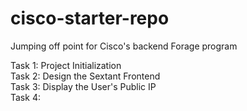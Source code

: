 # cisco-starter-repo
Jumping off point for Cisco's backend Forage program

Task 1: Project Initialization <br />
Task 2: Design the Sextant Frontend <br />
Task 3: Display the User's Public IP <br />
Task 4: 
